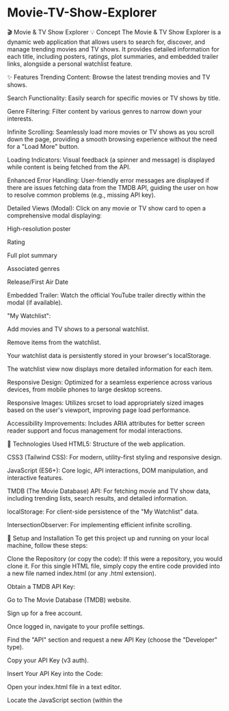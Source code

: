 # Movie-TV-Show-Explorer

🎬 Movie & TV Show Explorer
💡 Concept
The Movie & TV Show Explorer is a dynamic web application that allows users to search for, discover, and manage trending movies and TV shows. It provides detailed information for each title, including posters, ratings, plot summaries, and embedded trailer links, alongside a personal watchlist feature.

✨ Features
Trending Content: Browse the latest trending movies and TV shows.

Search Functionality: Easily search for specific movies or TV shows by title.

Genre Filtering: Filter content by various genres to narrow down your interests.

Infinite Scrolling: Seamlessly load more movies or TV shows as you scroll down the page, providing a smooth browsing experience without the need for a "Load More" button.

Loading Indicators: Visual feedback (a spinner and message) is displayed while content is being fetched from the API.

Enhanced Error Handling: User-friendly error messages are displayed if there are issues fetching data from the TMDB API, guiding the user on how to resolve common problems (e.g., missing API key).

Detailed Views (Modal): Click on any movie or TV show card to open a comprehensive modal displaying:

High-resolution poster

Rating

Full plot summary

Associated genres

Release/First Air Date

Embedded Trailer: Watch the official YouTube trailer directly within the modal (if available).

"My Watchlist":

Add movies and TV shows to a personal watchlist.

Remove items from the watchlist.

Your watchlist data is persistently stored in your browser's localStorage.

The watchlist view now displays more detailed information for each item.

Responsive Design: Optimized for a seamless experience across various devices, from mobile phones to large desktop screens.

Responsive Images: Utilizes srcset to load appropriately sized images based on the user's viewport, improving page load performance.

Accessibility Improvements: Includes ARIA attributes for better screen reader support and focus management for modal interactions.

🔧 Technologies Used
HTML5: Structure of the web application.

CSS3 (Tailwind CSS): For modern, utility-first styling and responsive design.

JavaScript (ES6+): Core logic, API interactions, DOM manipulation, and interactive features.

TMDB (The Movie Database) API: For fetching movie and TV show data, including trending lists, search results, and detailed information.

localStorage: For client-side persistence of the "My Watchlist" data.

IntersectionObserver: For implementing efficient infinite scrolling.

🚀 Setup and Installation
To get this project up and running on your local machine, follow these steps:

Clone the Repository (or copy the code):
If this were a repository, you would clone it. For this single HTML file, simply copy the entire code provided into a new file named index.html (or any .html extension).

Obtain a TMDB API Key:

Go to The Movie Database (TMDB) website.

Sign up for a free account.

Once logged in, navigate to your profile settings.

Find the "API" section and request a new API Key (choose the "Developer" type).

Copy your API Key (v3 auth).

Insert Your API Key into the Code:

Open your index.html file in a text editor.

Locate the JavaScript section (within the <script> tags, usually near the end of the <body>).

Find the line:

const API_KEY = 'YOUR_TMDB_API_KEY';

Replace 'YOUR_TMDB_API_KEY' with the actual API key you obtained from TMDB. Make sure to keep the single quotes around your key.

// Example (replace with your actual key):
const API_KEY = 'your_actual_tmdb_api_key_here';

Open in Browser:

Simply open the index.html file in your preferred web browser. You can usually do this by double-clicking the file or dragging it into the browser window.

💡 Usage
Browse Trending: The application will automatically display trending movies upon loading. Use the "Trending Movies" and "Trending TV Shows" buttons to switch between categories.

Search: Type a movie or TV show title into the search bar and click "Search" (or press Enter) to find specific content. Use the dropdown next to the search bar to specify if you're searching for "Movies" or "TV Shows."

Filter by Genre: Use the "All Genres" dropdown to filter the displayed content by a specific genre.

Infinite Scroll: As you scroll down the page, more content will automatically load if available.

View Details: Click on any movie or TV show card to open a modal window with detailed information, including an embedded trailer.

Add to Watchlist: Inside the detail modal or on any card, click the "Add to Watchlist" button to save the item to your local watchlist. If an item is already in your watchlist, the button will change to "Remove from Watchlist."

My Watchlist: Click the "My Watchlist" button in the navigation bar to view all the movies and TV shows you've saved.

Back to Explorer: From the "My Watchlist" view, click "← Back to Explorer" to return to the main content browsing.

🔮 Future Enhancements
Sorting Options: Add options to sort content by popularity, release date, rating, etc.

User Authentication: Implement a backend to allow users to create accounts and save their watchlists across different devices.

Rating/Review System: Allow users to rate and leave reviews for movies/TV shows.

More Detailed Watchlist: Implement more advanced watchlist features like custom lists, watched/unwatched status, etc.

Offline Support: Utilize Service Workers to enable offline access to previously viewed content.

Animations: Add more subtle animations and transitions for a richer user experience.
